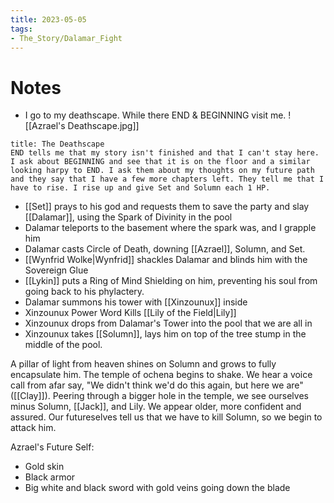 ```yaml
---
title: 2023-05-05
tags:
- The_Story/Dalamar_Fight
---
```

# Notes
- I go to my deathscape. While there END & BEGINNING visit me. 
 ![[Azrael's Deathscape.jpg]]
```ad-info
title: The Deathscape
END tells me that my story isn't finished and that I can't stay here. 
I ask about BEGINNING and see that it is on the floor and a similar looking harpy to END. I ask them about my thoughts on my future path and they say that I have a few more chapters left. They tell me that I have to rise. I rise up and give Set and Solumn each 1 HP. 
```

- [[Set]] prays to his god and requests them to save the party and slay [[Dalamar]], using the Spark of Divinity in the pool
- Dalamar teleports to the basement where the spark was, and I grapple him
- Dalamar casts Circle of Death, downing [[Azrael]], Solumn, and Set. 
- [[Wynfrid Wolke|Wynfrid]] shackles Dalamar and blinds him with the Sovereign Glue
- [[Lykin]] puts a Ring of Mind Shielding on him, preventing his soul from going back to his phylactery.
- Dalamar summons his tower with [[Xinzounux]] inside
- Xinzounux Power Word Kills [[Lily of the Field|Lily]]
- Xinzounux drops from Dalamar's Tower into the pool that we are all in
- Xinzounux takes [[Solumn]], lays him on top of the tree stump in the middle of the pool. 

A pillar of light from heaven shines on Solumn and grows to fully encapsulate him. The temple of ochena begins to shake. We hear a voice call from afar say, "We didn't think we'd do this again, but here we are" ([[Clay]]). Peering through a bigger hole in the temple, we see ourselves minus Solumn, [[Jack]], and Lily. We appear older, more confident and assured. Our futureselves tell us that we have to kill Solumn, so we begin to attack him. 

Azrael's Future Self:
- Gold skin
- Black armor
- Big white and black sword with gold veins going down the blade